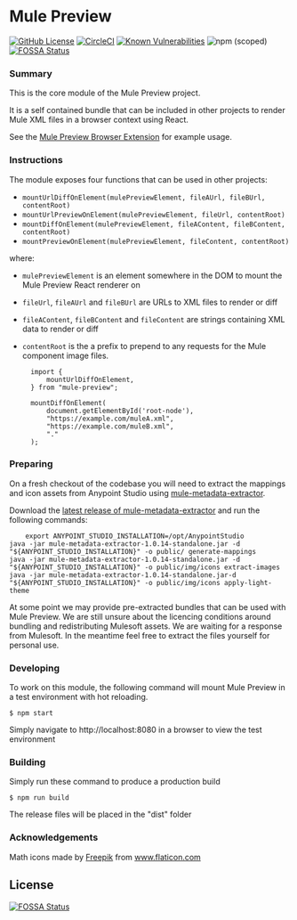 # Mule Preview

[![GitHub License](https://img.shields.io/github/license/agiledigital/mule-preview.svg)](https://github.com/agiledigital/mule-preview-browser-extension/blob/master/LICENSE)
[![CircleCI](https://circleci.com/gh/agiledigital/mule-preview.svg?style=svg)](https://circleci.com/gh/agiledigital/mule-preview)
[![Known Vulnerabilities](https://snyk.io//test/github/agiledigital/mule-preview/badge.svg?targetFile=package.json)](https://snyk.io//test/github/agiledigital/mule-preview?targetFile=package.json)
![npm (scoped)](https://img.shields.io/npm/v/@agiledigital/mule-preview)
[![FOSSA Status](https://app.fossa.io/api/projects/git%2Bgithub.com%2Fagiledigital%2Fmule-preview.svg?type=shield)](https://app.fossa.io/projects/git%2Bgithub.com%2Fagiledigital%2Fmule-preview?ref=badge_shield)

### Summary

This is the core module of the Mule Preview project.

It is a self contained bundle that can be included in other projects
to render Mule XML files in a browser context using React.

See the [Mule Preview Browser Extension](https://github.com/agiledigital/mule-preview-browser-extension) for example usage.

### Instructions

The module exposes four functions that can be used in other projects:

- `mountUrlDiffOnElement(mulePreviewElement, fileAUrl, fileBUrl, contentRoot)`
- `mountUrlPreviewOnElement(mulePreviewElement, fileUrl, contentRoot)`
- `mountDiffOnElement(mulePreviewElement, fileAContent, fileBContent, contentRoot)`
- `mountPreviewOnElement(mulePreviewElement, fileContent, contentRoot)`

where:

- `mulePreviewElement` is an element somewhere in the DOM to mount the Mule Preview React renderer on
- `fileUrl`, `fileAUrl` and `fileBUrl` are URLs to XML files to render or diff
- `fileAContent`, `fileBContent` and `fileContent` are strings containing XML data to render or diff
- `contentRoot` is the a prefix to prepend to any requests for the Mule component image files.

        import {
            mountUrlDiffOnElement,
        } from "mule-preview";

        mountDiffOnElement(
            document.getElementById('root-node'),
            "https://example.com/muleA.xml",
            "https://example.com/muleB.xml",
            "."
        );

### Preparing

On a fresh checkout of the codebase you will need to extract the mappings
and icon assets from Anypoint Studio using [mule-metadata-extractor](https://github.com/agiledigital/mule-metadata-extractor).
        
Download the [latest release of mule-metadata-extractor](https://github.com/agiledigital/mule-metadata-extractor/releases)
and run the following commands:
        
        export ANYPOINT_STUDIO_INSTALLATION=/opt/AnypointStudio  
	java -jar mule-metadata-extractor-1.0.14-standalone.jar -d "${ANYPOINT_STUDIO_INSTALLATION}" -o public/ generate-mappings
	java -jar mule-metadata-extractor-1.0.14-standalone.jar -d "${ANYPOINT_STUDIO_INSTALLATION}" -o public/img/icons extract-images
	java -jar mule-metadata-extractor-1.0.14-standalone.jar-d "${ANYPOINT_STUDIO_INSTALLATION}" -o public/img/icons apply-light-theme

At some point we may provide pre-extracted bundles that can be used with Mule Preview.
We are still unsure about the licencing conditions around bundling and redistributing Mulesoft assets.
We are waiting for a response from Mulesoft. In the meantime feel free to extract the files yourself
for personal use.

### Developing

To work on this module, the following command will mount Mule Preview in a test environment
with hot reloading.

    $ npm start

Simply navigate to http://localhost:8080 in a browser to view the test environment

### Building

Simply run these command to produce a production build

    $ npm run build

The release files will be placed in the "dist" folder

### Acknowledgements

Math icons made by [Freepik](https://www.freepik.com/home) from www.flaticon.com


## License
[![FOSSA Status](https://app.fossa.io/api/projects/git%2Bgithub.com%2Fagiledigital%2Fmule-preview.svg?type=large)](https://app.fossa.io/projects/git%2Bgithub.com%2Fagiledigital%2Fmule-preview?ref=badge_large)